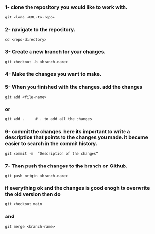 ### 1- clone the repository you would like to work with.

`git clone <URL-to-repo>`

### 2- navigate to the repository.

`cd <repo-directory>`

### 3- Create a new branch for your changes.

`git checkout -b <branch-name>`

### 4- Make the changes you want to make. 

### 5- When you finished with the changes. add the changes 

`git add <file-name>`

### or 

`git add .     # . to add all the changes`

### 6- commit the changes. here its important to write a description that points to the changes you made. it become easier to search in the commit history. 

`git commit -m  “Description of the changes“ `

### 7- Then push the changes to the branch on Github. 

`git push origin <branch-name>`

### if everything ok and the changes is good enogh to overwrite the old version then do 

`git checkout main`

### and 

`git merge <branch-name> `
